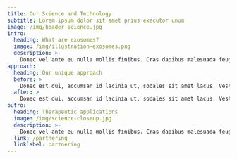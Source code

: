 ```yaml
---
title: Our Science and Technology
subtitle: Lorem ipsum dolor sit amet prius executor unum
image: /img/header-science.jpg
intro:
  heading: What are exosomes?
  image: /img/illustration-exosomes.png
  description: >-
    Donec vel ante eu nulla mollis finibus. Cras dapibus malesuada feugiat. Sed convallis metus nec urna laoreet vulputate. Etiam ut orci eget nunc accumsan bibendum ac vel quam. Etiam non aliquet diam. Nunc fringilla lacinia auctor. Pellentesque suscipit in lacus vel dictum. Etiam id arcu ac ipsum pharetra pellentesque.
approach:
  heading: Our unique approach
  before: >
    Donec est dui, accumsan id lacinia ut, sodales sit amet lacus. Vestibulum tristique risus vitae ipsum fermentum, at tristique lacus dignissim. 
  after: >
    Donec est dui, accumsan id lacinia ut, sodales sit amet lacus. Vestibulum tristique risus vitae ipsum fermentum, at tristique lacus dignissim.
outro: 
  heading: Therapeutic applications
  image: /img/science-closeup.jpg
  description: >-
    Donec vel ante eu nulla mollis finibus. Cras dapibus malesuada feugiat. Sed convallis metus nec urna laoreet vulputate. Etiam ut orci eget nunc accumsan bibendum ac vel quam.
  link: /partnering
  linklabel: partnering
---
```



